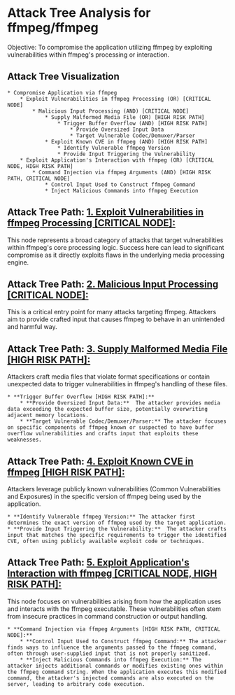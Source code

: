 # Attack Tree Analysis for ffmpeg/ffmpeg

Objective: To compromise the application utilizing ffmpeg by exploiting vulnerabilities within ffmpeg's processing or interaction.

## Attack Tree Visualization

```
* Compromise Application via ffmpeg
    * Exploit Vulnerabilities in ffmpeg Processing (OR) [CRITICAL NODE]
        * Malicious Input Processing (AND) [CRITICAL NODE]
            * Supply Malformed Media File (OR) [HIGH RISK PATH]
                * Trigger Buffer Overflow (AND) [HIGH RISK PATH]
                    * Provide Oversized Input Data
                    * Target Vulnerable Codec/Demuxer/Parser
            * Exploit Known CVE in ffmpeg (AND) [HIGH RISK PATH]
                * Identify Vulnerable ffmpeg Version
                * Provide Input Triggering the Vulnerability
    * Exploit Application's Interaction with ffmpeg (OR) [CRITICAL NODE, HIGH RISK PATH]
        * Command Injection via ffmpeg Arguments (AND) [HIGH RISK PATH, CRITICAL NODE]
            * Control Input Used to Construct ffmpeg Command
            * Inject Malicious Commands into ffmpeg Execution
```


## Attack Tree Path: [1. Exploit Vulnerabilities in ffmpeg Processing [CRITICAL NODE]:](./attack_tree_paths/1__exploit_vulnerabilities_in_ffmpeg_processing__critical_node_.md)

This node represents a broad category of attacks that target vulnerabilities within ffmpeg's core processing logic. Success here can lead to significant compromise as it directly exploits flaws in the underlying media processing engine.

## Attack Tree Path: [2. Malicious Input Processing [CRITICAL NODE]:](./attack_tree_paths/2__malicious_input_processing__critical_node_.md)

This is a critical entry point for many attacks targeting ffmpeg. Attackers aim to provide crafted input that causes ffmpeg to behave in an unintended and harmful way.

## Attack Tree Path: [3. Supply Malformed Media File [HIGH RISK PATH]:](./attack_tree_paths/3__supply_malformed_media_file__high_risk_path_.md)

Attackers craft media files that violate format specifications or contain unexpected data to trigger vulnerabilities in ffmpeg's handling of these files.

    * **Trigger Buffer Overflow [HIGH RISK PATH]:**
        * **Provide Oversized Input Data:**  The attacker provides media data exceeding the expected buffer size, potentially overwriting adjacent memory locations.
        * **Target Vulnerable Codec/Demuxer/Parser:** The attacker focuses on specific components of ffmpeg known or suspected to have buffer overflow vulnerabilities and crafts input that exploits these weaknesses.

## Attack Tree Path: [4. Exploit Known CVE in ffmpeg [HIGH RISK PATH]:](./attack_tree_paths/4__exploit_known_cve_in_ffmpeg__high_risk_path_.md)

Attackers leverage publicly known vulnerabilities (Common Vulnerabilities and Exposures) in the specific version of ffmpeg being used by the application.

    * **Identify Vulnerable ffmpeg Version:** The attacker first determines the exact version of ffmpeg used by the target application.
    * **Provide Input Triggering the Vulnerability:**  The attacker crafts input that matches the specific requirements to trigger the identified CVE, often using publicly available exploit code or techniques.

## Attack Tree Path: [5. Exploit Application's Interaction with ffmpeg [CRITICAL NODE, HIGH RISK PATH]:](./attack_tree_paths/5__exploit_application's_interaction_with_ffmpeg__critical_node__high_risk_path_.md)

This node focuses on vulnerabilities arising from how the application uses and interacts with the ffmpeg executable. These vulnerabilities often stem from insecure practices in command construction or output handling.

    * **Command Injection via ffmpeg Arguments [HIGH RISK PATH, CRITICAL NODE]:**
        * **Control Input Used to Construct ffmpeg Command:** The attacker finds ways to influence the arguments passed to the ffmpeg command, often through user-supplied input that is not properly sanitized.
        * **Inject Malicious Commands into ffmpeg Execution:** The attacker injects additional commands or modifies existing ones within the ffmpeg command string. When the application executes this modified command, the attacker's injected commands are also executed on the server, leading to arbitrary code execution.

